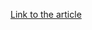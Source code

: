 [Link to the article](https://www.welivesecurity.com/en/we-live-science/kathryn-thornton-correcting-hubbles-vision-starmus-highlights/)
